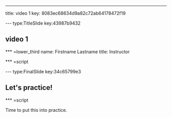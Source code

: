 ---
title: video 1
key: 8083ec68634d9a82c72ab64178472f19


--- type:TitleSlide key:43987b9432
## video 1

*** =lower_third
name: Firstname Lastname
title: Instructor

*** =script



--- type:FinalSlide key:34c65799e3
## Let's practice!

*** =script

Time to put this into practice.

